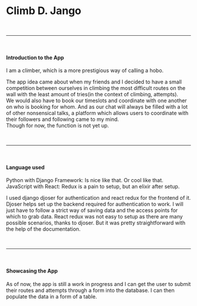<h1>Climb D. Jango</h1>
<br/>
<hr/>
<br/>
<h4>Introduction to the App</h4>
<p>
I am a climber, which is a more prestigious way of calling a hobo.
</p>
<p>
The app idea came about when my friends and I decided to have a small competition between ourselves
in climbing the most difficult routes on the wall with the least amount of tries(in the context of climbing, attempts).
<br/>
We would also have to book our timeslots and coordinate with one another on who is booking for whom.
And as our chat will always be filled with a lot of other nonsensical talks, a platform which allows users to coordinate with their followers and following came to my mind. 
<br/>
Though for now, the function is not yet up.
</p>
<br/>
<hr/>
<br/>
<h4>Language used</h4>
<p>
Python with Django Framework: Is nice like that. Or cool like that.
<br/>
JavaScript with React: Redux is a pain to setup, but an elixir after setup.
</p>
<p>
I used django djoser for authentication and react redux for the frontend of it.
<br/>
Djoser helps set up the backend required for authentication to work. I will just have to follow a strict way of saving data and the access points for which to grab data.
React redux was not easy to setup as there are many possible scenarios, thanks to djoser. But it was pretty straightforward with the help of the documentation.
</p>
<br/>
<hr/>
<br/>
<h4>Showcasing the App</h4>
<p>
As of now, the app is still a work in progress and I can get the user to submit their routes and attempts through a form into the database. I can then populate the data in a form of a table.
</p>


